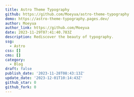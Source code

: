 ```yaml
---
title: Astro Theme Typography
github: https://github.com/Moeyua/astro-theme-typography
demo: https://astro-theme-typography.pages.dev/
author: Moeyua
author_link: https://github.com/Moeyua
date: 2023-11-29T07:41:40.783Z
description: Rediscover the beauty of typography.
ssg:
  - Astro
css: []
cms: []
category:
  - Blog
draft: false
publish_date: '2023-11-28T08:43:13Z'
update_date: '2023-12-01T10:14:43Z'
github_star: 0
github_fork: 0
---
```

